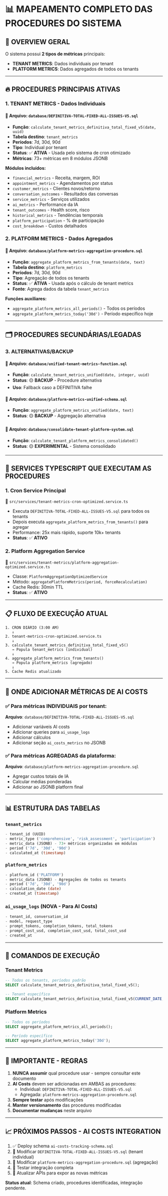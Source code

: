 # 📊 MAPEAMENTO COMPLETO DAS PROCEDURES DO SISTEMA

## 🎯 OVERVIEW GERAL

O sistema possui **2 tipos de métricas** principais:
- **TENANT METRICS**: Dados individuais por tenant
- **PLATFORM METRICS**: Dados agregados de todos os tenants

---

## 🔥 PROCEDURES PRINCIPAIS ATIVAS

### 1. **TENANT METRICS** - Dados Individuais

#### 📁 Arquivo: `database/DEFINITIVA-TOTAL-FIXED-ALL-ISSUES-V5.sql`
- **Função**: `calculate_tenant_metrics_definitiva_total_fixed_v5(date, uuid)`
- **Tabela destino**: `tenant_metrics`
- **Períodos**: 7d, 30d, 90d
- **Tipo**: Individual por tenant
- **Status**: ✅ **ATIVA** - Usada pelo sistema de cron otimizado
- **Métricas**: 73+ métricas em 8 módulos JSONB

**Módulos incluídos:**
- `financial_metrics` - Receita, margem, ROI
- `appointment_metrics` - Agendamentos por status
- `customer_metrics` - Clientes novos/retorno
- `conversation_outcomes` - Resultados das conversas
- `service_metrics` - Serviços utilizados  
- `ai_metrics` - Performance da IA
- `tenant_outcomes` - Health score, risco
- `historical_metrics` - Tendências temporais
- `platform_participation` - % de participação
- `cost_breakdown` - Custos detalhados

### 2. **PLATFORM METRICS** - Dados Agregados

#### 📁 Arquivo: `database/platform-metrics-aggregation-procedure.sql`
- **Função**: `aggregate_platform_metrics_from_tenants(date, text)`
- **Tabela destino**: `platform_metrics`
- **Períodos**: 7d, 30d, 90d
- **Tipo**: Agregação de todos os tenants
- **Status**: ✅ **ATIVA** - Usada após o cálculo de tenant metrics
- **Fonte**: Agrega dados da tabela `tenant_metrics`

**Funções auxiliares:**
- `aggregate_platform_metrics_all_periods()` - Todos os períodos
- `aggregate_platform_metrics_today('30d')` - Período específico hoje

---

## 🗂️ PROCEDURES SECUNDÁRIAS/LEGADAS

### 3. **ALTERNATIVAS/BACKUP**

#### 📁 Arquivo: `database/unified-tenant-metrics-function.sql`
- **Função**: `calculate_tenant_metrics_unified(date, integer, uuid)`
- **Status**: 🟡 **BACKUP** - Procedure alternativa
- **Uso**: Fallback caso a DEFINITIVA falhe

#### 📁 Arquivo: `database/platform-metrics-unified-schema.sql`
- **Função**: `aggregate_platform_metrics_unified(date, text)`
- **Status**: 🟡 **BACKUP** - Aggregação alternativa

#### 📁 Arquivo: `database/consolidate-tenant-platform-system.sql`
- **Função**: `calculate_tenant_platform_metrics_consolidated()`
- **Status**: 🟡 **EXPERIMENTAL** - Sistema consolidado

---

## 🚀 SERVICES TYPESCRIPT QUE EXECUTAM AS PROCEDURES

### 1. **Cron Service Principal**
📁 `src/services/tenant-metrics-cron-optimized.service.ts`
- Executa `DEFINITIVA-TOTAL-FIXED-ALL-ISSUES-V5.sql` para todos os tenants
- Depois executa `aggregate_platform_metrics_from_tenants()` para agregar
- Performance: 25x mais rápido, suporte 10k+ tenants
- **Status**: ✅ **ATIVO**

### 2. **Platform Aggregation Service**
📁 `src/services/tenant-metrics/platform-aggregation-optimized.service.ts`
- Classe: `PlatformAggregationOptimizedService`
- Método: `aggregatePlatformMetrics(period, forceRecalculation)`
- Cache Redis: 30min TTL
- **Status**: ✅ **ATIVO**

---

## 📋 FLUXO DE EXECUÇÃO ATUAL

```
1. CRON DIÁRIO (3:00 AM)
   ↓
2. tenant-metrics-cron-optimized.service.ts
   ↓
3. calculate_tenant_metrics_definitiva_total_fixed_v5() 
   → Popula tenant_metrics (individual)
   ↓
4. aggregate_platform_metrics_from_tenants()
   → Popula platform_metrics (agregado)
   ↓
5. Cache Redis atualizado
```

---

## 🎯 ONDE ADICIONAR MÉTRICAS DE AI COSTS

### ✅ Para métricas INDIVIDUAIS por tenant:
**Arquivo**: `database/DEFINITIVA-TOTAL-FIXED-ALL-ISSUES-V5.sql`
- Adicionar variáveis AI costs
- Adicionar queries para `ai_usage_logs` 
- Adicionar cálculos
- Adicionar seção `ai_costs_metrics` no JSONB

### ✅ Para métricas AGREGADAS da plataforma:
**Arquivo**: `database/platform-metrics-aggregation-procedure.sql`
- Agregar custos totais de IA
- Calcular médias ponderadas
- Adicionar ao JSONB platform final

---

## 📊 ESTRUTURA DAS TABELAS

### `tenant_metrics`
```sql
- tenant_id (UUID)
- metric_type ('comprehensive', 'risk_assessment', 'participation')
- metric_data (JSONB) - 73+ métricas organizadas em módulos
- period ('7d', '30d', '90d')
- calculated_at (timestamp)
```

### `platform_metrics`
```sql  
- platform_id ('PLATFORM')
- metric_data (JSONB) - Agregações de todos os tenants
- period ('7d', '30d', '90d')
- calculation_date (date)
- created_at (timestamp)
```

### `ai_usage_logs` (NOVA - Para AI Costs)
```sql
- tenant_id, conversation_id
- model, request_type
- prompt_tokens, completion_tokens, total_tokens
- prompt_cost_usd, completion_cost_usd, total_cost_usd  
- created_at
```

---

## 🔧 COMANDOS DE EXECUÇÃO

### Tenant Metrics
```sql
-- Todos os tenants, períodos padrão
SELECT calculate_tenant_metrics_definitiva_total_fixed_v5();

-- Tenant específico
SELECT calculate_tenant_metrics_definitiva_total_fixed_v5(CURRENT_DATE, 'tenant-uuid');
```

### Platform Metrics  
```sql
-- Todos os períodos
SELECT aggregate_platform_metrics_all_periods();

-- Período específico
SELECT aggregate_platform_metrics_today('30d');
```

---

## 🚨 IMPORTANTE - REGRAS

1. **NUNCA assumir** qual procedure usar - sempre consultar este documento
2. **AI Costs** devem ser adicionadas em AMBAS as procedures:
   - Individual: `DEFINITIVA-TOTAL-FIXED-ALL-ISSUES-V5.sql`  
   - Agregada: `platform-metrics-aggregation-procedure.sql`
3. **Sempre testar** após modificações
4. **Manter versionamento** das procedures modificadas
5. **Documentar mudanças** neste arquivo

---

## 📈 PRÓXIMOS PASSOS - AI COSTS INTEGRATION

1. ✅ Deploy schema `ai-costs-tracking-schema.sql`
2. 🔄 Modificar `DEFINITIVA-TOTAL-FIXED-ALL-ISSUES-V5.sql` (tenant individual)
3. 🔄 Modificar `platform-metrics-aggregation-procedure.sql` (agregação)
4. 🔄 Testar integração completa
5. 🔄 Atualizar APIs para expor as novas métricas

**Status atual**: Schema criado, procedures identificadas, integração pendente.